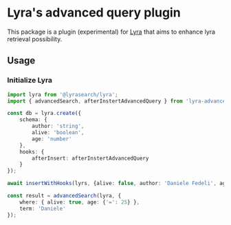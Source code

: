 # Lyra's advanced query plugin

This package is a plugin (experimental) for [Lyra](https://lyrajs.io/) that aims to enhance lyra retrieval possibility.

## Usage 

### Initialize Lyra

```typescript
import lyra from '@lyrasearch/lyra';
import { advancedSearch, afterInstertAdvancedQuery } from 'lyra-advanced-query-plugin';

const db = lyra.create({
    schema: {
        author: 'string',
        alive: 'boolean',
        age: 'number' 
    },
    hooks: {
        afterInsert: afterInstertAdvancedQuery
    }
});

await insertWithHooks(lyrs, {alive: false, author: 'Daniele Fedeli', age: 25});

const result = advancedSearch(lyra, {
    where: { alive: true, age: {'=': 25} }, 
    term: 'Daniele'
});
```
